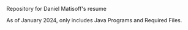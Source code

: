 Repository for Daniel Matisoff's resume

As of January 2024, only includes Java Programs and Required Files.
